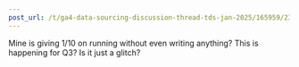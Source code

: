 ```yaml
---
post_url: /t/ga4-data-sourcing-discussion-thread-tds-jan-2025/165959/231
---
```

Mine is giving 1/10 on running without even writing anything? This is happening for Q3? Is it just a glitch?